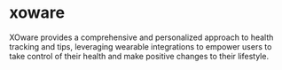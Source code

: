 # xoware
XOware provides a comprehensive and personalized approach to health tracking and tips, leveraging wearable integrations to empower users to take control of their health and make positive changes to their lifestyle.
